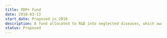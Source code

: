 ```yaml
---
title: PDP+ Fund
date: 2018-03-13
start_date: Proposed in 2010
description: A fund allocated to R&D into neglected diseases, which awards remuneration to innovators on condition of pro-access measures.
status: Proposed
---
```

